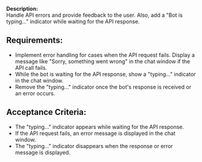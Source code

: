 **Description:**  
Handle API errors and provide feedback to the user. Also, add a "Bot is typing..." indicator while waiting for the API response.

## Requirements:
- Implement error handling for cases when the API request fails. Display a message like "Sorry, something went wrong" in the chat window if the API call fails.
- While the bot is waiting for the API response, show a "typing..." indicator in the chat window.
- Remove the "typing..." indicator once the bot's response is received or an error occurs.

## Acceptance Criteria:
- The "typing..." indicator appears while waiting for the API response.
- If the API request fails, an error message is displayed in the chat window.
- The "typing..." indicator disappears when the response or error message is displayed.
